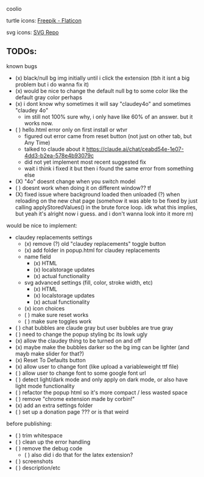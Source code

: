 coolio

turtle icons:
<a href="https://www.flaticon.com/free-icons/turtle" title="turtle icons">Freepik - Flaticon</a>

svg icons:
<a href="https://www.svgrepo.com" target="_blank">SVG Repo</a>

## TODOs:

known bugs
- (x) black/null bg img initially until i click the extension (tbh it isnt a big problem but i do wanna fix it)
- (x) would be nice to change the default null bg to some color like the default gray color perhaps
- (x) i dont know why sometimes it will say "claudey4o" and sometimes "claudey 4o"
    - im still not 100% sure why, i only have like 60% of an answer. but it works now.
- ( ) hello.html error only on first install or wtvr
    - figured out error came from reset button (not just on other tab, but Any Time)
    - talked to claude about it https://claude.ai/chat/ceabd54e-1e07-4dd3-b2ea-578e4b93079c
    - did not yet implement most recent suggested fix
    - wait i think i fixed it but then i found the same error from something else
- (X) "4o" doesnt change when you switch model
- ( ) doesnt work when doing it on different window?? tf
- (X) fixed issue where background loaded then unloaded (?) when reloading on the new chat page (somehow it was able to be fixed by just calling applyStoredValues() in the brute force loop. idk what this implies, but yeah it's alright now i guess. and i don't wanna look into it more rn)

would be nice to implement:
- claudey replacements settings
    - (x) remove (?) old "claudey replacements" toggle button
    - (x) add folder in popup.html for claudey replacements
    - name field
        - (x) HTML
        - (x) localstorage updates
        - (x) actual functionality
    - svg advanced settings (fill, color, stroke width, etc)
        - (x) HTML
        - (x) localstorage updates
        - (x) actual functionality
    - (x) icon choices
    - ( ) make sure reset works
    - ( ) make sure toggles work
- ( ) chat bubbles are claude gray but user bubbles are true gray
- ( ) need to change the popup styling bc its lowk ugly
- (x) allow the claudey thing to be turned on and off
- (x) maybe make the bubbles darker so the bg img can be lighter (and mayb make slider for that?)
- (x) Reset To Defaults button
- (x) allow user to change font (like upload a variableweight ttf file)
- ( ) allow user to change font to some google font url
- ( ) detect light/dark mode and only apply on dark mode, or also have light mode functionality
- ( ) refactor the popup html so it's more compact / less wasted space
- ( ) remove "chrome extension made by corbin!"
- (x) add an extra settings folder
- ( ) set up a donation page ??? or is that weird

before publishing:
- ( ) trim whitespace
- ( ) clean up the error handling
- ( ) remove the debug code
    - ( ) also did i do that for the latex extension?
- ( ) screenshots
- ( ) description/etc